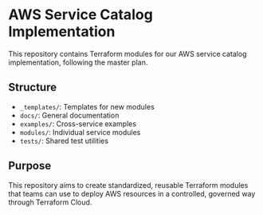 # AWS Service Catalog Implementation

This repository contains Terraform modules for our AWS service catalog implementation, following the master plan.

## Structure
- `_templates/`: Templates for new modules
- `docs/`: General documentation
- `examples/`: Cross-service examples
- `modules/`: Individual service modules
- `tests/`: Shared test utilities

## Purpose

This repository aims to create standardized, reusable Terraform modules that teams can use to deploy AWS resources in a controlled, governed way through Terraform Cloud.

